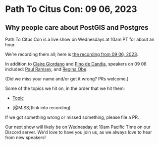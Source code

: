 # Path To Citus Con: 09 06, 2023 

## Why people care about PostGIS and Postgres


Path To Citus Con is a live show on Wednesdays at 10am PT for about an hour.  

We’re recording them all; here is [the recording from 09 06, 2023](). 


In addition to [Claire Giordano](https://mastodon.social/@@clairegiordano) and [Pino de Candia](https://www.linkedin.com/in/pinodecandia/), speakers on 09 06 included: 
[Paul Ramsey](https://twitter.com/pwramsey), and [Regina Obe](https://twitter.com/reginaobe). 

(Did we miss your name and/or get it wrong? PRs welcome.) 


Some of the topics we hit on, in the order that we hit them: 

- [Topic](link) 

- [@M:SS](link into recording) 
  

If we got something wrong or missed something, please file a PR. 

Our next show will likely be on Wednesday at 10am Pacific Time on our Discord server. 
We'd love to have you join us, as we always love to hear from new speakers! 
